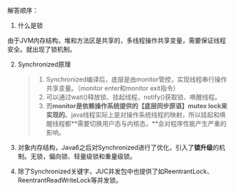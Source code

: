 

解答顺序：

1. 什么是锁

​		由于JVM内存结构，堆和方法区是共享的，多线程操作共享变量，需要保证线程安全。就出现了锁机制。

2. Synchronized原理

   > 1. Synchronized编译后，底层是由monitor管控，实现线程串行操作共享变量。（monitor enter和monitor exit指令）
   > 2. 可以通过wait()释放锁、挂起线程，notify()获取锁、唤醒线程。
   > 3. 而**monitor是依赖操作系统提供的【底层同步原语】mutex lock来实现的**。java线程实际上是对操作系统线程的映射，所以挂起和唤醒线程都**需要切换用户态与内核态，**会对程序性能产生严重的影响。

3. 对象内存结构，Java6之后对Synchronized进行了优化，引入了**锁升级**的机制。无锁，偏向锁、轻量级锁和重量级锁。

4. 除了Synchronized关键字，JUC并发包中也提供了如ReentrantLock、ReentrantReadWriteLock等并发锁。
